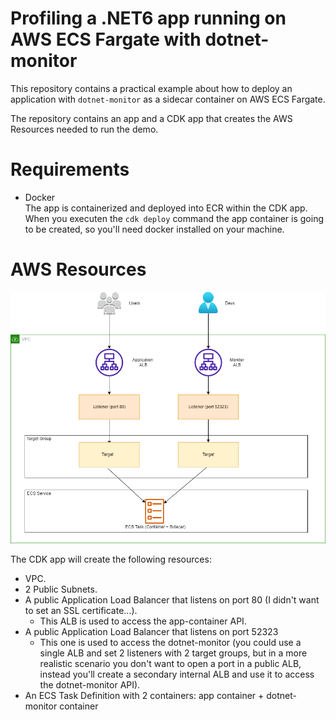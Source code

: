 # Profiling a .NET6 app running on AWS ECS Fargate with dotnet-monitor

This repository contains a practical example about how to deploy an application with ``dotnet-monitor`` as a sidecar container on AWS ECS Fargate.

The repository contains an app and a CDK app that creates the AWS Resources needed to run the demo.

# Requirements

- Docker  
The app is containerized and deployed into ECR within the CDK app. When you executen the ``cdk deploy`` command the app container is going to be created, so you'll need docker installed on your machine.

# AWS Resources

![components](https://raw.githubusercontent.com/karlospn/profiling-net6-api-on-aws-ecs-fargate-demo/main/docs/after.png)

The CDK app will create the following resources:

- VPC.
- 2 Public Subnets.
- A public Application Load Balancer that listens on port 80 (I didn't want to set an SSL certificate...).  
  - This ALB is used to access the app-container API. 
- A public Application Load Balancer that listens on port 52323
  - This one is used to access the dotnet-monitor (you could use a single ALB and set 2 listeners with 2 target groups, but in a more realistic scenario you don't want to open a port in a public ALB, instead you'll create a secondary internal ALB and use it to access the dotnet-monitor API).
- An ECS Task Definition with 2 containers: app container + dotnet-monitor container




